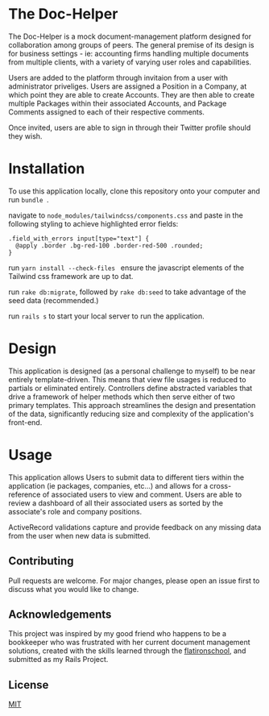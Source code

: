 # The Doc-Helper

The Doc-Helper is a mock document-management platform designed for collaboration among groups of peers.  The general premise of its design is for business settings - ie: accounting firms handling multiple documents from multiple clients, with a variety of varying user roles and capabilities.

Users are added to the platform through invitaion from a user with administrator priveliges.  Users are assigned a Position in a Company, at which point they are able to create Accounts.  They are then able to create multiple Packages within their associated Accounts, and Package Comments assigned to each of their respective comments.

Once invited, users are able to sign in through their Twitter profile should they wish.

# Installation

To use this application locally, clone this repository onto your computer and run ```bundle ```. 

navigate to ```node_modules/tailwindcss/components.css``` and paste in the following styling to achieve highlighted error fields:

```
.field_with_errors input[type="text"] {
  @apply .border .bg-red-100 .border-red-500 .rounded;
}
```

run ```yarn install --check-files ``` ensure the javascript elements of the Tailwind css framework are up to dat.

run ```rake db:migrate```, followed by ```rake db:seed``` to take advantage of the seed data (recommended.)

run ```rails s``` to start your local server to run the application.

# Design

This application is designed (as a personal challenge to myself) to be near entirely template-driven.  This means that view file usages is reduced to partials or eliminated entirely.  Controllers define abstracted variables that drive a framework of helper methods which then serve either of two primary templates.  This approach streamlines the design and presentation of the data, significantly reducing size and complexity of the application's front-end.

# Usage

This application allows Users to submit data to different tiers within the application (ie packages, companies, etc...) and allows for a cross-reference of associated users to view and comment.  Users are able to review a dashboard of all their associated users as sorted by the associate's role and company positions.

ActiveRecord validations capture and provide feedback on any missing data from the user when new data is submitted.


## Contributing

Pull requests are welcome. For major changes, please open an issue first to discuss what you would like to change.

## Acknowledgements

This project was inspired by my good friend who happens to be a bookkeeper who was frustrated with her current document management solutions, created with the skills learned through the [flatironschool](http://flatironschool.com/), and submitted as my Rails Project.

## License

[MIT](https://choosealicense.com/licenses/mit/)
